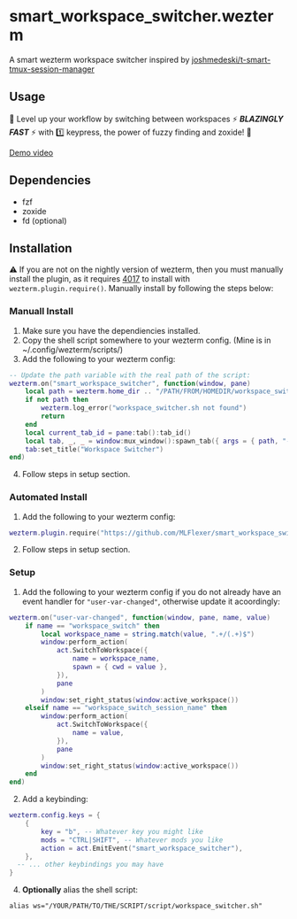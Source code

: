 # smart_workspace_switcher.wezterm
A smart wezterm workspace switcher inspired by [joshmedeski/t-smart-tmux-session-manager](https://github.com/joshmedeski/t-smart-tmux-session-manager)
## Usage
💨 Level up your workflow by switching between workspaces ⚡ ***BLAZINGLY FAST*** ⚡ with 1️⃣ keypress, the power of fuzzy finding and zoxide! 💨

[Demo video](https://youtu.be/AhmSPRC6Uc4)

## Dependencies
* fzf
* zoxide
* fd (optional)

## Installation
⚠️ If you are not on the nightly version of wezterm, then you must manually install the plugin, as it requires [4017](https://github.com/wez/wezterm/pull/4017) to install with `wezterm.plugin.require()`. Manually install by following the steps below:

### Manuall Install

1. Make sure you have the dependiencies installed.
2. Copy the shell script somewhere to your wezterm config. (Mine is in ~/.config/wezterm/scripts/)
3. Add the following to your wezterm config:
```lua
-- Update the path variable with the real path of the script:
wezterm.on("smart_workspace_switcher", function(window, pane)
	local path = wezterm.home_dir .. "/PATH/FROM/HOMEDIR/workspace_switcher.sh"
	if not path then
		wezterm.log_error("workspace_switcher.sh not found")
		return
	end
	local current_tab_id = pane:tab():tab_id()
	local tab, _, _ = window:mux_window():spawn_tab({ args = { path, "--tab-id", tostring(current_tab_id) } })
	tab:set_title("Workspace Switcher")
end)

```
4. Follow steps in setup section.
### Automated Install
1. Add the following to your wezterm config:
```lua
wezterm.plugin.require("https://github.com/MLFlexer/smart_workspace_switcher.wezterm")
```

2. Follow steps in setup section.

### Setup
1. Add the following to your wezterm config if you do not already have an event handler for `"user-var-changed"`, otherwise update it acoordingly:
```lua
wezterm.on("user-var-changed", function(window, pane, name, value)
	if name == "workspace_switch" then
		local workspace_name = string.match(value, ".+/(.+)$")
		window:perform_action(
			act.SwitchToWorkspace({
				name = workspace_name,
				spawn = { cwd = value },
			}),
			pane
		)
		window:set_right_status(window:active_workspace())
	elseif name == "workspace_switch_session_name" then
		window:perform_action(
			act.SwitchToWorkspace({
				name = value,
			}),
			pane
		)
		window:set_right_status(window:active_workspace())
	end
end)
```

2. Add a keybinding:
```lua
wezterm.config.keys = {
	{
		key = "b", -- Whatever key you might like
		mods = "CTRL|SHIFT", -- Whatever mods you like
		action = act.EmitEvent("smart_workspace_switcher"),
	},
  -- ... other keybindings you may have
}
```

4. **Optionally** alias the shell script:
```shell
alias ws="/YOUR/PATH/TO/THE/SCRIPT/script/workspace_switcher.sh"
```
